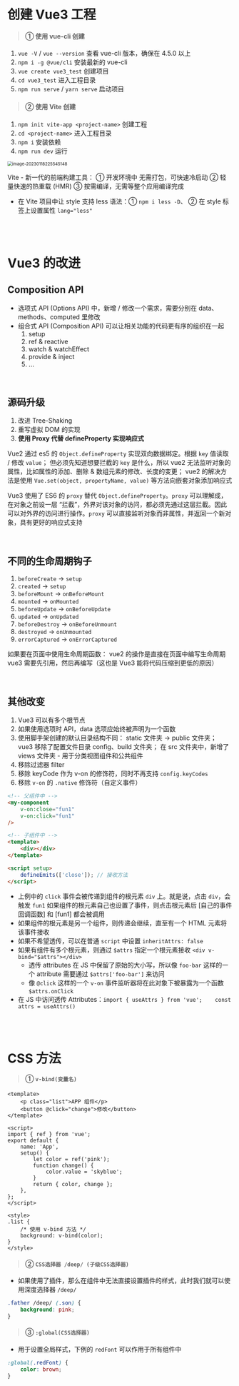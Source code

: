 # 创建 Vue3 工程

> #### ① 使用 vue-cli 创建

1. `vue -V` / `vue --version` 查看 vue-cli 版本，确保在 4.5.0 以上
2. `npm i -g @vue/cli` 安装最新的 vue-cli
3. `vue create vue3_test` 创建项目
4. `cd vue3_test` 进入工程目录
5. `npm run serve` / `yarn serve` 启动项目

> #### ② 使用 Vite 创建

1. `npm init vite-app <project-name>` 创建工程
2. `cd <project-name>` 进入工程目录
3. `npm i` 安装依赖
4. `npm run dev` 运行

<img src="image-20230118225545148.png" alt="image-20230118225545148" style="zoom:67%;" />

Vite - 新一代的前端构建工具：
① 开发环境中 无需打包，可快速冷启动
② 轻量快速的热重载 (HMR)
③ 按需编译，无需等整个应用编译完成

- 在 Vite 项目中让 style 支持 less 语法：① `npm i less -D`、 ② 在 style 标签上设置属性 `lang="less"`

<br><br>

# Vue3 的改进

## Composition API

-   选项式 API (Options API) 中，新增 / 修改一个需求，需要分别在 data、methods、computed 里修改
-   组合式 API (Composition API) 可以让相关功能的代码更有序的组织在一起
    1. setup
    2. ref & reactive
    3. watch & watchEffect
    4. provide & inject
    5. ...

<br>

## 源码升级

1. 改进 Tree-Shaking
2. 重写虚拟 DOM 的实现
3. **使用 Proxy 代替 defineProperty 实现响应式**

Vue2 通过 es5 的 `Object.defineProperty` 实现双向数据绑定。根据 `key` 值读取 / 修改 `value`；
但必须先知道想要拦截的 `key` 是什么，所以 vue2 无法监听对象的属性，比如属性的添加、删除 & 数组元素的修改、长度的变更；
vue2 的解决方法是使用 `Vue.set(object, propertyName, value)` 等方法向嵌套对象添加响应式

Vue3 使用了 ES6 的 `proxy` 替代 `Object.defineProperty`。`proxy` 可以理解成，在对象之前设一层 “拦截”，外界对该对象的访问，都必须先通过这层拦截。因此可以对外界的访问进行操作。`proxy` 可以直接监听对象而非属性，并返回一个新对象，具有更好的响应式支持

<br>

## 不同的生命周期钩子

1. `beforeCreate` → `setup`
2. `created` → `setup`
3. `beforeMount` → `onBeforeMount`
4. `mounted` → `onMounted`
5. `beforeUpdate` → `onBeforeUpdate`
6. `updated` → `onUpdated`
7. `beforeDestroy` → `onBeforeUnmount`
8. `destroyed` → `onUnmounted`
9. `errorCaptured` → `onErrorCaptured`

如果要在页面中使用生命周期函数：
vue2 的操作是直接在页面中编写生命周期
vue3 需要先引用，然后再编写（这也是 Vue3 能将代码压缩到更低的原因）

<br>

## 其他改变

1. Vue3 可以有多个根节点
2. 如果使用选项时 API，data 选项应始终被声明为一个函数
3. 使用脚手架创建的默认目录结构不同：
   static 文件夹 → public 文件夹；
   vue3 移除了配置文件目录 config、build 文件夹；
   在 src 文件夹中，新增了 views 文件夹 - 用于分类视图组件和公共组件
4. 移除过滤器 filter
5. 移除 keyCode 作为 v-on 的修饰符，同时不再支持 `config.keyCodes`
6. 移除 `v-on` 的 `.native` 修饰符（自定义事件）

```html
<!-- 父组件中 -->
<my-component
    v-on:close="fun1"
    v-on:click="fun1"
/>
```

```html
<!-- 子组件中 -->
<template>
    <div></div>
</template>

<script setup>
    defineEmits(['close']); // 接收方法
</script>
```

-   上例中的 `click` 事件会被传递到组件的根元素 `div` 上。就是说，点击 `div`，会触发 `fun1`
    如果组件的根元素自己也设置了事件，则点击根元素后 [自己的事件回调函数] 和 [fun1] 都会被调用
-   如果组件的根元素是另一个组件，则传递会继续，直至有一个 HTML 元素将该事件接收
-   如果不希望透传，可以在普通 `script` 中设置 `inheritAttrs: false`
-   如果有组件有多个根元素，则通过 `$attrs` 指定一个根元素接收 `<div v-bind="$attrs"></div>`
    -   透传 attributes 在 JS 中保留了原始的大小写，所以像 `foo-bar` 这样的一个 attribute 需要通过 `$attrs['foo-bar']` 来访问
    -   像 `@click` 这样的一个 `v-on` 事件监听器将在此对象下被暴露为一个函数 `$attrs.onClick`
-   在 JS 中访问透传 Attributes：`import { useAttrs } from 'vue';    const attrs = useAttrs()`

<br><br>

# CSS 方法

> #### ① `v-bind(变量名)`

```vue
<template>
    <p class="list">APP 组件</p>
    <button @click="change">修改</button>
</template>

<script>
import { ref } from 'vue';
export default {
    name: 'App',
    setup() {
        let color = ref('pink');
        function change() {
            color.value = 'skyblue';
        }
        return { color, change };
    },
};
</script>

<style>
.list {
    /* 使用 v-bind 方法 */
    background: v-bind(color);
}
</style>
```

> #### ② `CSS选择器 /deep/ (子级CSS选择器)`

-   如果使用了插件，那么在组件中无法直接设置插件的样式，此时我们就可以使用深度选择器 `/deep/`

```css
.father /deep/ (.son) {
    background: pink;
}
```

> #### ③ `:global(CSS选择器)`

-   用于设置全局样式，下例的 `redFont` 可以作用于所有组件中

```css
:global(.redFont) {
    color: brown;
}
```
